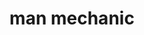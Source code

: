 ---
layout: smileys&emotion
title: man mechanic
emoji: man_mechanic
permalink: 👨‍🔧.html
image: assets/img/3moji/man_mechanic.png
---